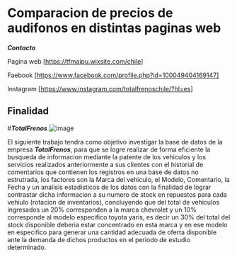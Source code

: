 # Comparacion de precios de audifonos en distintas paginas web
**_Contacto_**

Pagina web [https://tfmaipu.wixsite.com/chile]

Faebook [https://www.facebook.com/profile.php?id=100049404169147]

Instagram [https://www.instagram.com/totalfrenoschile/?hl=es]

## Finalidad

#**_TotalFrenos_** ![image](https://user-images.githubusercontent.com/82684937/123714411-3d22d200-d844-11eb-90ac-0009c25399ef.png)

El siguiente trabajo tendra como objetivo investigar la base de datos de la empresa **_TotalFrenos_**, para que se logre realizar de forma eficiente la busqueda de informacion mediante la patente de los vehiculos y los servicios realizados anteriormente a sus clientes con el historial de comentarios que contienen  los registros en una base de datos no estrutrada, los factores son la Marca del vehiculo, el Modelo, Comentario, la Fecha y un analisis estadisticos de los datos con la finalidad de lograr contrastar dicha informacion a su numero de stock en repuestos para cada vehiulo (rotacion de inventarios), concluyendo que del total de vehiculos ingresados un 20% corresponden a la marca chevrolet y un 10% corresponde al modelo especifico toyota yaris, es decir un 30% del total del stock disponible deberia estar concentrado en esta marca y en ese modelo en especifico para generar una cantidad adecuada de oferta disponible ante la demanda de dichos productos en el periodo de estudio determinado. 
